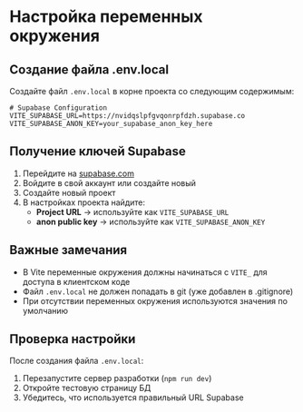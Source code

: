 # Настройка переменных окружения

## Создание файла .env.local

Создайте файл `.env.local` в корне проекта со следующим содержимым:

```env
# Supabase Configuration
VITE_SUPABASE_URL=https://nvidqslpfgvqonrpfdzh.supabase.co
VITE_SUPABASE_ANON_KEY=your_supabase_anon_key_here
```

## Получение ключей Supabase

1. Перейдите на [supabase.com](https://supabase.com)
2. Войдите в свой аккаунт или создайте новый
3. Создайте новый проект
4. В настройках проекта найдите:
   - **Project URL** → используйте как `VITE_SUPABASE_URL`
   - **anon public key** → используйте как `VITE_SUPABASE_ANON_KEY`

## Важные замечания

- В Vite переменные окружения должны начинаться с `VITE_` для доступа в клиентском коде
- Файл `.env.local` не должен попадать в git (уже добавлен в .gitignore)
- При отсутствии переменных окружения используются значения по умолчанию

## Проверка настройки

После создания файла `.env.local`:
1. Перезапустите сервер разработки (`npm run dev`)
2. Откройте тестовую страницу БД
3. Убедитесь, что используется правильный URL Supabase

